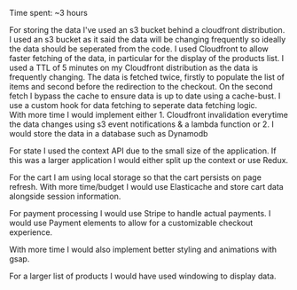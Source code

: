 Time spent: ~3 hours

For storing the data I've used an s3 bucket behind a cloudfront distribution. I used an s3 bucket as it said the data will be changing frequently so ideally the data should be seperated from the code. I used Cloudfront to allow faster fetching of the data, in particular for the display of the products list. I used a TTL of 5 minutes on my Cloudfront distribution as the data is frequently changing. The data is fetched twice, firstly to populate the list of items and second before the redirection to the checkout. On the second fetch I bypass the cache to ensure data is up to date using a cache-bust. I use a custom hook for data fetching to seperate data fetching logic.  
With more time I would implement either 1. Cloudfront invalidation everytime the data changes using s3 event notifications & a lambda function or 2. I would store the data in a database such as Dynamodb

For state I used the context API due to the small size of the application. If this was a larger application I would either split up the context or use Redux.

For the cart I am using local storage so that the cart persists on page refresh. With more time/budget I would use Elasticache and store cart data alongside session information.

For payment processing I would use Stripe to handle actual payments. I would use Payment elements to allow for a customizable checkout experience.

With more time I would also implement better styling and animations with gsap.

For a larger list of products I would have used windowing to display data.
